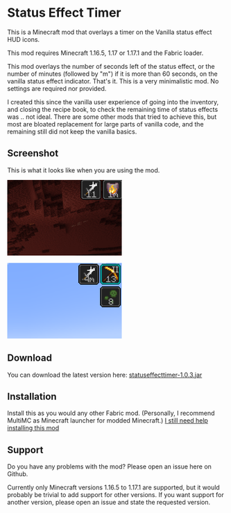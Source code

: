 # Status Effect Timer

This is a Minecraft mod that overlays a timer on the Vanilla status effect HUD icons.

This mod requires Minecraft 1.16.5, 1.17 or 1.17.1 and the Fabric loader.

This mod overlays the number of seconds left of the status effect, or the number of minutes (followed by "m") if it is more than 60 seconds, on the vanilla status effect indicator. That's it. This is a very minimalistic mod. No settings are required nor provided.

I created this since the vanilla user experience of going into the inventory, and closing the recipe book, to check the remaining time of status effects was .. not ideal.
There are some other mods that tried to achieve this, but most are bloated replacement for large parts of vanilla code, and the remaining still did not keep the vanilla basics.

## Screenshot

This is what it looks like when you are using the mod.

![Animation](animation.gif?raw=true)

![Screenshot](screenshot.png?raw=true)

## Download

You can download the latest version here: [statuseffecttimer-1.0.3.jar](https://github.com/magicus/statuseffecttimer/releases/download/v1.0.3/statuseffecttimer-1.0.3.jar)

## Installation

Install this as you would any other Fabric mod. (Personally, I recommend MultiMC as Minecraft launcher for modded Minecraft.)
[I still need help installing this mod](https://lmgtfy.app/?q=how+to+install+minecraft+fabric+mods)

## Support

Do you have any problems with the mod? Please open an issue here on Github.

Currently only Minecraft versions 1.16.5 to 1.17.1 are supported, but it would probably be trivial to add support for other versions.
If you want support for another version, please open an issue and state the requested version.
